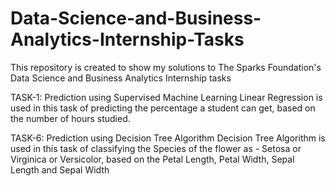 # Data-Science-and-Business-Analytics-Internship-Tasks

This repository is created to show my solutions to The Sparks Foundation's Data Science and Business Analytics Internship tasks

TASK-1: Prediction using Supervised Machine Learning
  Linear Regression is used in this task of predicting the percentage a student can get, based on the number of hours studied. 

TASK-6: Prediction using Decision Tree Algorithm
  Decision Tree Algorithm is used in this task of classifying the Species of the flower as - Setosa or Virginica or Versicolor, based on the Petal Length, Petal         Width, Sepal Length and Sepal Width
